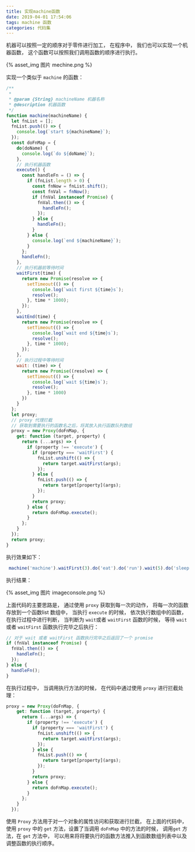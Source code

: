 ```yaml
---
title: 实现machine函数
date: 2019-04-01 17:54:06
tags: machine 函数
categories: 代码集
---
```


机器可以按照一定的顺序对于零件进行加工， 在程序中， 我们也可以实现一个机器函数， 这个函数可以按照我们调用函数的顺序进行执行。

{% asset_img 图片 mechine.png %}

实现一个类似于 `machine` 的函数：

```js
/**
 * 
 * @param {String} machineName 机器名称
 * @description 机器函数
 */
function machine(machineName) {
  let fnList = [];
  fnList.push(() => {
    console.log(`start ${machineName}`);
  });
  const doFnMap = {
    do(doName) {
      console.log(`do ${doName}`);
    },
    // 执行机器函数
    execute() {
      const handleFn = () => {
        if (fnList.length > 0) {
          const fnNow = fnList.shift();
          const fnVal = fnNow();
          if (fnVal instanceof Promise) {
            fnVal.then(() => {
              handleFn();
            });
          } else {
            handleFn();
          }
        } else {
          console.log(`end ${machineName}`);
        }
      };
      handleFn();
    },
    // 执行机器前等待时间
    waitFirst(time) {
      return new Promise(resolve => {
        setTimeout(() => {
          console.log(`wait first ${time}s`);
          resolve();
        }, time * 1000);
      });
    },
    waitEnd(time) {
      return new Promise(resolve => {
        setTimeout(() => {
          console.log(`wait end ${time}s`);
          resolve();
        }, time * 1000);
      });
    },
    // 执行过程中等待时间
    wait: (time) => {
      return new Promise((resolve) => {
        setTimeout(() => {
          console.log(`wait ${time}s`);
          resolve();
        }, time * 1000)
      })
    }
  };
  let proxy;
  // proxy 代理拦截
  // 获取到需要执行的函数名之后，将其放入执行函数队列数组
  proxy = new Proxy(doFnMap, {
    get: function (target, property) {
      return (...args) => {
        if (property !== 'execute') {
          if (property === 'waitFirst') {
            fnList.unshift(() => {
              return target.waitFirst(args);
            });
          } else {
            fnList.push(() => {
              return target[property](args);
            });
          }
          return proxy;
        } else {
          return doFnMap.execute();
        }
      };
    }
  });
  return proxy;
}
```

执行效果如下：

```js
 machine('machine').waitFirst(3).do('eat').do('run').wait(5).do('sleep').execute()
```

执行结果：

{% asset_img 图片 imageconsole.png %}

上面代码的主要思路是， 通过使用 `proxy` 获取到每一次的动作， 将每一次的函数存放到一个函数list 数组中， 当执行 `execute` 的时候， 依次执行数组中的函数， 在执行过程中进行判断， 当判断为 `wait`或者 `waitFirst` 函数的时候， 等待 `wait` 或者 `waitFirst` 函数执行完毕之后执行：

```js
// 对于 wait 或者 waitFirst 函数执行完毕之后返回了一个 promise
if (fnVal instanceof Promise) {
  fnVal.then(() => {
  	handleFn();
  });
} else {
  handleFn();
}
```

在执行过程中， 当调用执行方法的时候， 在代码中通过使用 `proxy` 进行拦截处理：

```js
proxy = new Proxy(doFnMap, {
    get: function (target, property) {
      return (...args) => {
        if (property !== 'execute') {
          if (property === 'waitFirst') {
            fnList.unshift(() => {
              return target.waitFirst(args);
            });
          } else {
            fnList.push(() => {
              return target[property](args);
            });
          }
          return proxy;
        } else {
          return doFnMap.execute();
        }
      };
    }
  });
```

使用 `Proxy` 方法用于对一个对象的属性访问和获取进行拦截， 在上面的代码中， 使用 `proxy` 中的 `get` 方法，设置了当调用 `doFnMap` 中的方法的时候， 调用`get` 方法，在 `get` 方法中， 可以用来将将要执行的函数方法推入到函数数组列表中以及调整函数的执行顺序。

